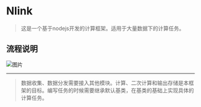 # Nlink

> 这是一个基于nodejs开发的计算框架。适用于大量数据下的计算任务。

## 流程说明

![图片](http://resource.guofangchao.com/nlink/image2019-12-20_11-46-55.png)

***
> 数据收集、数据分发需要接入其他模块。计算、二次计算和输出存储是本框架的目标。编写任务的时候需要继承默认基类，在基类的基础上实现具体的计算任务。

